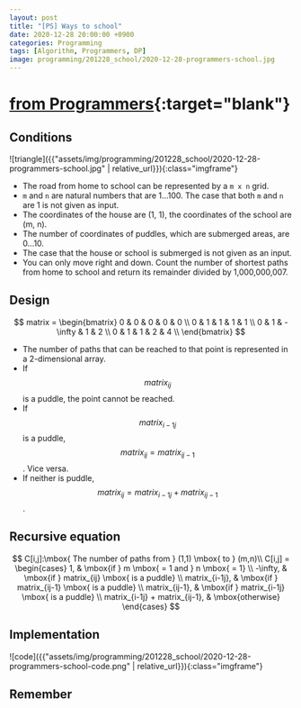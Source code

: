 ```yaml
---
layout: post
title: "[PS] Ways to school"
date: 2020-12-28 20:00:00 +0900
categories: Programming
tags: [Algorithm, Programmers, DP]
image: programming/201228_school/2020-12-28-programmers-school.jpg
---
```


# [from Programmers](https://programmers.co.kr/learn/courses/30/lessons/42898){:target="blank"}

## Conditions

![triangle]({{"assets/img/programming/201228_school/2020-12-28-programmers-school.jpg" | relative_url}}){:class="imgframe"}  

<!-- - 집에서 학교까지 가는 길은 m x n 크기의 격자 모양으로 나타낼 수 있음.  
- m, n은 1 이상 100 이하인 자연수. m, n이 모두 1인 경우는 입력으로 주어지지 않음.  
- 집의 좌표는 (1, 1), 학교의 좌표는 (m, n).  
- 물에 잠긴 지역인 puddles의 좌표는 0개 이상 10개 이하.  
- 집과 학교가 물에 잠긴 경우는 입력으로 주어지지 않음.  
- 오른쪽과 아래쪽으로만 움직여 집에서 학교까지 갈 수 있는 최단경로의 개수를 1,000,000,007로 나눈 나머지를 반환.   -->

- The road from home to school can be represented by a `m x n` grid.  
- `m` and `n` are natural numbers that are 1...100. The case that both `m` and `n` are 1 is not given as input.  
- The coordinates of the house are (1, 1), the coordinates of the school are (m, n).  
- The number of coordinates of puddles, which are submerged areas, are 0...10.  
- The case that the house or school is submerged is not given as an input.  
- You can only move right and down. Count the number of shortest paths from home to school and return its remainder divided by 1,000,000,007.  

## Design
  
$$
matrix =
\begin{bmatrix}
0 & 0 & 0 & 0 & 0 \\
0 & 1 & 1 & 1 & 1 \\
0 & 1 & -\infty & 1 & 2 \\
0 & 1 & 1 & 2 & 4 \\
\end{bmatrix}
$$  

<!-- - 해당 지점까지 올 수 있는 경로의 개수를 이차원 배열로 나타냄.  
- $$ m_{ij} $$가 puddle이면 그 지점은 갈 수 없음.  
- $$ m_{i-1j} $$이 puddle이면 $$ m_{ij} = m_{ij-1} $$, vice versa.  
- 둘 다 puddle이 아니라면 $$ m_{ij} = m_{i-1j} + m_{ij-1} $$.   -->

- The number of paths that can be reached to that point is represented in a 2-dimensional array.  
- If $$ matrix_{ij} $$ is a puddle, the point cannot be reached.  
- If $$ matrix_{i-1j} $$ is a puddle, $$ matrix_{ij} = matrix_{ij-1} $$. Vice versa.  
- If neither is puddle, $$ matrix_{ij} = matrix_{i-1j} + matrix_{ij-1} $$.  

## Recursive equation

$$
C[i,j]:\mbox{ The number of paths from } (1,1) \mbox{ to } (m,n)\\
C[i,j] =  
\begin{cases}
1, & \mbox{if } m \mbox{ = 1 and } n \mbox{ = 1} \\
-\infty, & \mbox{if } matrix_{ij} \mbox{ is a puddle} \\
matrix_{i-1j}, & \mbox{if } matrix_{ij-1} \mbox{ is a puddle} \\
matrix_{ij-1}, & \mbox{if } matrix_{i-1j} \mbox{ is a puddle} \\
matrix_{i-1j} + matrix_{ij-1}, & \mbox{otherwise}
\end{cases}
$$

## Implementation

![code]({{"assets/img/programming/201228_school/2020-12-28-programmers-school-code.png" | relative_url}}){:class="imgframe"}  

## Remember
